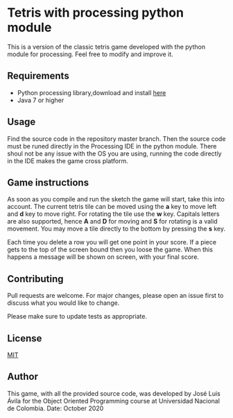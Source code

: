 # Tetris with processing python module

This is a version of the classic tetris game developed with the python module for processing. Feel free to modify and improve it.

## Requirements

 - Python processing library,download and install [here][1] 
 - Java 7 or higher

## Usage
Find the source code  in the repository master branch. Then the source code must be runed directly in the Processing IDE in the python module. There shoul not be any issue with the OS you are using, running the code directly in the IDE makes the game cross platform.

## Game instructions
As soon as you compile and run the sketch the game will start, take this into account. The current tetris tile can be moved using the **a** key to move left and **d** key to move right. For rotating the tile use the **w** key. Capitals letters are also supported, hence **A** and **D** for moving and **S** for rotating is a valid movement. You may move a tile directly to the bottom by pressing the **s** key.

Each time you delete a row you will get one point in your score. If a piece gets to the top of the screen bound then you loose the game. When this happens a message will be shown on screen, with your final score.

## Contributing
Pull requests are welcome. For major changes, please open an issue first to discuss what you would like to change.

Please make sure to update tests as appropriate.

## License
[MIT](https://choosealicense.com/licenses/mit/)


  [1]: https://github.com/jdf/processing.py

## Author
This game, with all the provided source code, was developed by José Luis Ávila for the Object Oriented Programming course at Universidad Nacional de Colombia. 
Date: October 2020
